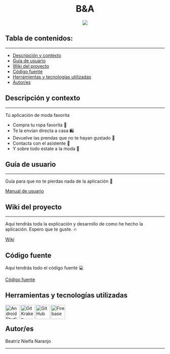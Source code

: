 <h1 align="center"> B&A</h1>
<p align="center"><img src="https://github.com/BeaNielfa/BYA/blob/feature/DocumentacionFinal/Imagenes/logoReadme.png"/></p> 

## Tabla de contenidos:
---

- [Descripción y contexto](#descripción-y-contexto)
- [Guía de usuario](#guía-de-usuario)
- [Wiki del proyecto](#wiki-del-proyecto)
- [Código fuente](#codigo-fuente) 
- [Herramientas y tecnologías utilizadas](#herramientas-y-tecnologías-utilizadas)
- [Autor/es](#autores)

## Descripción y contexto
---
Tú aplicación de moda favorita

* Compra tu ropa favorita 👕 
* Te la envían directa a casa 🛍️
* Devuelve las prendas que no te hayan gustado 💸
* Contacta con el asistente 🤗
* Y sobre todo estate a la moda 👒

## Guía de usuario
---
Guía para que no te pierdas nada de la aplicación 📖

[Manual de usuario](https://www.flipsnack.com/beaNielfa/manual-de-usuario.html)

     
## Wiki del proyecto
---
Aquí tendrás toda la explicación y desarrollo de como he hecho la aplicación. Espero que te guste. 🔥

[Wiki](https://www.flipsnack.com/beaNielfa/manual-de-usuario.html)

## Código fuente

Aquí tendrás todo el código fuente 💻

[Código fuente](https://github.com/BeaNielfa/BYA)

## Herramientas y tecnologías utilizadas

[<img align="left" alt="AndroidStudio" width="45px" src="https://github.com/BeaNielfa/BYA/blob/feature/ImagenesWiki/Imagenes/est04.png" />][AndroidStudio]
[<img align="left" alt="GitKraken" width="45px" src="https://github.com/BeaNielfa/BYA/blob/feature/ImagenesWiki/Imagenes/est05.png" />][GitKraken]
[<img align="left" alt="GitHub" width="45px" src="https://github.com/BeaNielfa/BYA/blob/feature/ImagenesWiki/Imagenes/est06.png" />][GitHub]
[<img align="left" alt="Firebase" width="45px" src="https://github.com/BeaNielfa/BYA/blob/feature/ImagenesWiki/Imagenes/est07.png" />][Firebase]

[AndroidStudio]: https://developer.android.com/studio
[GitKraken]: https://www.gitkraken.com/
[GitHub]: https://github.com/
[Firebase]: https://firebase.google.com/?hl=es

</br>
</br>

## Autor/es

Beatriz Nielfa Naranjo

---